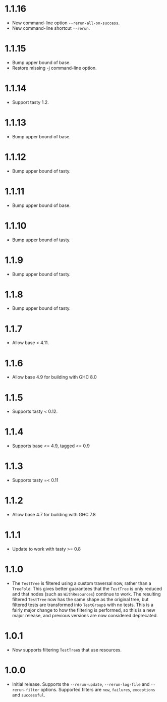 # 1.1.16

* New command-line option `--rerun-all-on-success`.
* New command-line shortcut `--rerun`.

# 1.1.15

* Bump upper bound of base.
* Restore missing -j command-line option.

# 1.1.14

* Support tasty 1.2.

# 1.1.13

* Bump upper bound of base.

# 1.1.12

* Bump upper bound of tasty.

# 1.1.11

* Bump upper bound of base.

# 1.1.10

* Bump upper bound of tasty.

# 1.1.9

* Bump upper bound of tasty.

# 1.1.8

* Bump upper bound of tasty.

# 1.1.7

* Allow base < 4.11.

# 1.1.6

* Allow base 4.9 for building with GHC 8.0

# 1.1.5

* Supports tasty < 0.12.

# 1.1.4

* Supports base <= 4.9, tagged <= 0.9

# 1.1.3

* Supports tasty =< 0.11

# 1.1.2

* Allow base 4.7 for building with GHC 7.8

# 1.1.1

* Update to work with tasty >= 0.8

# 1.1.0

* The `TestTree` is filtered using a custom traversal now, rather than a
  `TreeFold`. This gives better guarantees that the `TestTree` is only
  reduced and that nodes (such as `WithResources`) continue to work. The
  resulting filtered `TestTree` now has the same shape as the original
  tree, but filtered tests are transformed into `TestGroup`s with no tests.
  This is a fairly major change to how the filtering is performed, so this
  is a new major release, and previous versions are now considered
  deprecated.

# 1.0.1

* Now supports filtering `TestTree`s that use resources.

# 1.0.0

* Initial release. Supports the `--rerun-update`, `--rerun-log-file` and
  `--rerun-filter` options. Supported filters are `new`, `failures`,
  `exceptions` and `successful`.
